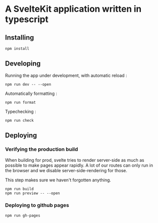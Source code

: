 # A SvelteKit application written in typescript

## Installing

    npm install

## Developing

Running the app under development, with automatic reload :

    npm run dev -- --open

Automatically formatting :

    npm run format

Typechecking :

    npm run check

## Deploying

### Verifying the production build

When building for prod, svelte tries to render server-side as much as possible to make
pages appear rapidly.  A lot of our routes can only run in the browser and we disable 
server-side-rendering for those.

This step makes sure we haven't forgotten anything.

    npm run build
    npm run preview -- --open

### Deploying to github pages

    npm run gh-pages

